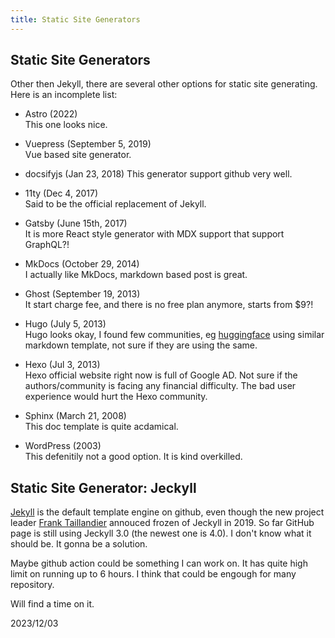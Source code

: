 ```yaml
---
title: Static Site Generators
--- 
```


## Static Site Generators

Other then Jekyll, there are several other options for static site generating. Here is an incomplete
list:

- Astro (2022)  
  This one looks nice.

- Vuepress (September 5, 2019)  
  Vue based site generator.

- docsifyjs (Jan 23, 2018)
  This generator support github very well.

- 11ty (Dec 4, 2017)  
  Said to be the official replacement of Jekyll.

- Gatsby (June 15th, 2017)  
  It is more React style generator with MDX support that support GraphQL?!

- MkDocs (October 29, 2014)  
  I actually like MkDocs, markdown based post is great.

- Ghost (September 19, 2013)  
  It start charge fee, and there is no free plan anymore, starts from $9?!

- Hugo (July 5, 2013)  
  Hugo looks okay, I found few communities, eg [huggingface](https://huggingface.co/) using similar markdown template,
  not sure if they are using the same.

- Hexo (Jul 3, 2013)  
  Hexo official website right now is full of Google AD. Not sure if the authors/community is facing any
  financial difficulty. The bad user experience would hurt the Hexo community.

- Sphinx (March 21, 2008)  
  This doc template is quite acdamical.

- WordPress (2003)  
  This defenitily not a good option. It is kind overkilled.

## Static Site Generator: Jeckyll

[Jekyll](https://en.wikipedia.org/wiki/Jekyll_(software)) is the default template engine on github, 
even though the new project leader [Frank Taillandier](https://jekyllrb.com/news/2021/09/14/goodbye-dear-frank/)
annouced frozen of Jeckyll in 2019. So far GitHub page is still using Jeckyll 3.0 (the newest one 
is 4.0). I don't know what it should be. It gonna be a solution.

Maybe github action could be something I can work on. It has quite high limit on running up to 6 hours.
I think that could be engough for many repository.

Will find a time on it.

2023/12/03
